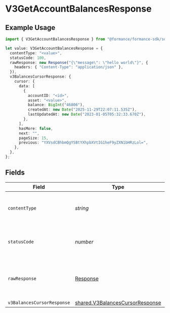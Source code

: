 # V3GetAccountBalancesResponse

## Example Usage

```typescript
import { V3GetAccountBalancesResponse } from "@formance/formance-sdk/sdk/models/operations";

let value: V3GetAccountBalancesResponse = {
  contentType: "<value>",
  statusCode: 100,
  rawResponse: new Response("{\"message\": \"hello world\"}", {
    headers: { "Content-Type": "application/json" },
  }),
  v3BalancesCursorResponse: {
    cursor: {
      data: [
        {
          accountID: "<id>",
          asset: "<value>",
          balance: BigInt("46806"),
          createdAt: new Date("2025-11-29T22:07:11.535Z"),
          lastUpdatedAt: new Date("2023-01-05T05:32:33.670Z"),
        },
      ],
      hasMore: false,
      next: "",
      pageSize: 15,
      previous: "YXVsdCBhbmQgYSBtYXhpbXVtIG1heF9yZXN1bHRzLol=",
    },
  },
};
```

## Fields

| Field                                                                                     | Type                                                                                      | Required                                                                                  | Description                                                                               |
| ----------------------------------------------------------------------------------------- | ----------------------------------------------------------------------------------------- | ----------------------------------------------------------------------------------------- | ----------------------------------------------------------------------------------------- |
| `contentType`                                                                             | *string*                                                                                  | :heavy_check_mark:                                                                        | HTTP response content type for this operation                                             |
| `statusCode`                                                                              | *number*                                                                                  | :heavy_check_mark:                                                                        | HTTP response status code for this operation                                              |
| `rawResponse`                                                                             | [Response](https://developer.mozilla.org/en-US/docs/Web/API/Response)                     | :heavy_check_mark:                                                                        | Raw HTTP response; suitable for custom response parsing                                   |
| `v3BalancesCursorResponse`                                                                | [shared.V3BalancesCursorResponse](../../../sdk/models/shared/v3balancescursorresponse.md) | :heavy_minus_sign:                                                                        | OK                                                                                        |